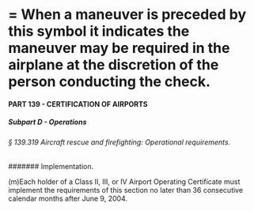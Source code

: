 
# = When a maneuver is preceded by this symbol it indicates the maneuver may be required in the airplane at the discretion of the person conducting the check.
#### PART 139 - CERTIFICATION OF AIRPORTS
##### Subpart D - Operations
###### § 139.319 Aircraft rescue and firefighting: Operational requirements.
####### Implementation.

(m)Each holder of a Class II, III, or IV Airport Operating Certificate must implement the requirements of this section no later than 36 consecutive calendar months after June 9, 2004.
